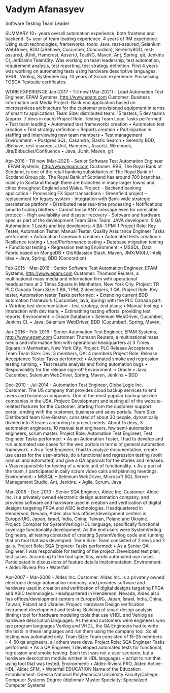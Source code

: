 # Vadym Afanasyev

Software Testing Team Leader

SUMMARY
10+ years overall automation experience, both frontend and backend.
3+ year of team leading experience.
4 years of RM experience.
Using such technologies, frameworks, tools: Java, rest-assured, Selenium WebDriver, BDD (JBehave, Cucumber, Concordion), SerenityBDD, rest-assured, JUnit, Hamcrest, AssertJ, TestNG, Maven, Ant, Spring, git, Jenkins CI, JetBrains TeamCity.
Was working on team leadership, test automation, requirement analysis, test reporting, test strategy definition.
First 4 years was working on automating tests using hardware descriptive languages: VHDL, Verilog, SystemVerilog.
10 years of Scrum experience.
Possessing TOSCA Testsuite certificates.

WORK EXPERIENCE
Jan-2017 - Till now (Mar-2021) - Lead Automation Test Engineer, EPAM Systems, http://www.epam.com
Customer: Business Information and Media
Project: Back end application based on microservices architecture for the customer provisioned equipment in terms of smart tv applications
Team Size: distributed team: 15 testers, 5 dev teams (approx. 7 devs in each)
Project Role: Testing Team Lead
Tasks performed:
• Test team leading
• Automated test frameworks creation
• Automated test creation
• Test strategy definition
• Reports creation
• Participation in staffing and interviewing new team members
• Test management
Environment:
• Postgres SQL, Casandra, Elastic Search
• Serenity BDD, JBehave, rest-assured, JUnit, Hamcrest, AssertJ, Wiremock, Jira/Bitbucket/Confluence
• Java, JUnit, Maven, git

Apr-2016 - Till now (Mar-2021) - Senior Software Test Automation Engineer , EPAM Systems, http://www.epam.com
Customer: RBS, The Royal Bank of Scotland, is one of the retail banking subsidiaries of The Royal Bank of Scotland Group plc. The Royal Bank of Scotland has around 700 branches, mainly in Scotland though there are branches in many larger towns and cities throughout England and Wales.
Project: - Backend banking application - Processing FX Spot transactions - Greenfield project – replacement for legacy system - Integration with Bank-wide strategic persistence platform - Distributed near real-time processing - Notifications send to trading blotters - Cannot loose ANY message even for unreliable protocol - High availability and disaster recovery - Software and hardware spec as part of the development
Team Size: Team: JAVA developers: 5 QA Automation: 1 Leads and key developers: 4 BA: 1 PM: 1
Project Role: Key Tester, Automation Tester, Manual Tester, Quality Assurance Engineer
Tasks performed:
• Automation framework creation
• Automated tests creation
• Resilience testing
• Load/Performance testing
• Database migration testing
• Functional testing
• Regression testing
Environment:
• MSSQL, Data Fabric based on MongoDB
• Git/Atlassian Stash, Maven, JMX/MX4J, Intelij Idea
• Java, Spring, BDD (Concordion)

Feb-2015 - Mar-2016 - Senior Software Test Automation Engineer, EPAM Systems, http://www.epam.com
Customer: Thomson Reuters, a multinational mass media and information firm with operational headquarters at 3 Times Square in Manhattan, New York City.
Project: TR PLC Canada
Team Size: 1 BA, 1 PM, 2 developers, 1 QA.
Project Role: Key tester, Automation tester
Tasks performed:
• Extending current BDD automation framework (Cucumber, java, Spring) with the PLC Canada part;
• Wriritng test documentation - test strategy, test plans;
• Manual testing;
• Interaction with dev team;
• Estimatiting testing efforts, providing test reports.
Environment:
• Oracle Database
• Selenium WebDriver, Cucumber, Jenkins CI.
• Java, Selenium WebDriver, BDD (Cucumber), Spring, Maven,

Jan-2016 - Feb-2016 - Senior Automation Test Engineer, EPAM Systems, http://www.epam.com
Customer: Thomson Reuters, a multinational mass media and information firm with operational headquarters at 3 Times Square in Manhattan, New York City.
Project: PLC Release Acceptance Team
Team Size: Dev: 3 members, QA: 4 members
Project Role: Release Acceptance Tester
Tasks performed:
• Automated smoke and regression testing running,
• Test results analysis and fixing automation bugs
• Responsibility for the release sign-off
Environment:
• Oracle
• Java, Cucumber, Selenium WebDriver, Spring, Maven, Jenkins
• BDD

Dec-2010 - Jul-2014 - Automation Test Engineer, GlobalLogic Inc.
Customer: The US company that provides cloud backup services to end users and business companies. One of the most popular backup service companies in the USA.
Project: Development and testing all of the website-related features for the Customer. Starting from the customer support portal, ending with the customer, business and sales portals.
Team Size: Distributed team Kiev-Boston, consisted of about 30 people, dynamically divided into 3 teams according to project needs. About 15 devs, 3 automation engineers, 10 manual test engineers, few semi-automation engineers, scrum master.
Project Role: Automation Test Engineer, Test Engineer
Tasks performed:
• As an Automation Tester, I had to develop and run automated use cases for the web portals in terms of general automation framework.
• As a Test Engineer, I had to analyze documentation, create use cases for the user-stories, do a functional and regression testing (both manual and automated) and give a QA approval for the stories and releases.
• Was responsible for testing of a whole unit of functionality.
• As a part of the team, I participated in daily scrum video calls and planning meetings.
Environment:
• MSSQL
• Selenium WebDriver, Microsoft SQL Server Management Studio, Ant, Jenkins.
• Agile, Scrum, Java

Mar-2008 - Dec-2010 - Senior SQA Engineer, Aldec Inc.
Customer: Aldec Inc. is a privately owned electronic design automation company, and provides software and hardware used in creation and verification of digital designs targeting FPGA and ASIC technologies. Headquartered in Henderson, Nevada, Aldec also has offices/development centers in Europe(UK), Japan, Israel, India, China, Taiwan, Poland and Ukraine.
Project: Compiler for SystemVerilog HDL language, specifically functional coverage functionality development. As the end users were SystemVerilog Engineers, all testing consisted of creating SystemVerilog code and running that on tool that was developed.
Team Size: Team consisted of 2 devs and 2 qa-s.
Project Role: SQA Engineer
Tasks performed:
• As a Senior QA Engineer, I was responsible for testing of the project. Developed test plan, test cases. According to the tool specifics, wrote automated use cases. Participated in discussions of feature details implementation.
Environment:
• Aldec Riviera Pro
• Waterfall

Apr-2007 - Mar-2008 - Aldec Inc.
Customer: Aldec Inc. is a privately owned electronic design automation company, and provides software and hardware used in creation and verification of digital designs targeting FPGA and ASIC technologies. Headquartered in Henderson, Nevada, Aldec also has offices/development centers in Europe(UK), Japan, Israel, India, China, Taiwan, Poland and Ukraine.
Project: Hardware Design verification instrument development and testing. Building of smart design analysis (linting) tool for hardware modeling tools that use VHDL and Verilog as hardware description languages. As the end customers were engineers who use program languages Verilog and VHDL, the QA Engineers had to write the tests in these languages and run them using the company tool. So all testing was automated only.
Team Size: Team consisted of 15-25 members - 4-50 qa engineers, all others were devs.
Project Role: SQA Engineer
Tasks performed:
• As a QA Engineer, I developed automated tests for functional, regression and smoke testing. Each test was not a user scenario, but a hardware description module written in HDL languages + script to run that using tool that was tested.
Environment:
• Aldec Riviera PRO, Aldec Active-HDL, Aldec SFM,
• Waterfall
EDUCATION
Name of the Education Establishment: Odessa National Polytechnical University
Faculty/College: Computer Systems
Degree (diploma): Master
Specialty: Specialized Computer Systems
